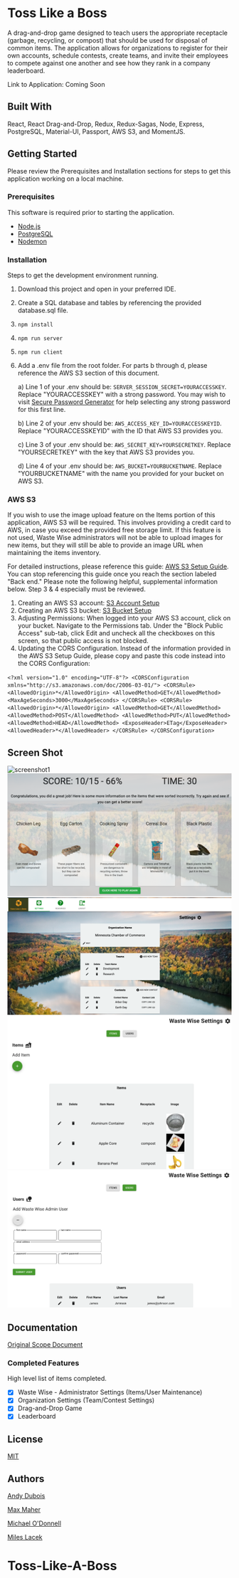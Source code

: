 # Toss Like a Boss

A drag-and-drop game designed to teach users the appropriate receptacle (garbage, recycling, or compost) that should be used for disposal of common items.  The application allows for organizations to register for their own accounts, schedule contests, create teams, and invite their employees to compete against one another and see how they rank in a company leaderboard.

Link to Application: Coming Soon

## Built With

React, React Drag-and-Drop, Redux, Redux-Sagas, Node, Express, PostgreSQL, Material-UI, Passport, AWS S3, and MomentJS.

## Getting Started

Please review the Prerequisites and Installation sections for steps to get this application working on a local machine.

### Prerequisites

This software is required prior to starting the application.

- [Node.js](https://nodejs.org/en/)
- [PostgreSQL](https://www.postgresql.org/)
- [Nodemon](https://nodemon.io/)

### Installation

Steps to get the development environment running.

1) Download this project and open in your preferred IDE.
2) Create a SQL database and tables by referencing the provided database.sql file.
3) `npm install`
4) `npm run server`
5) `npm run client`
6)  Add a .env file from the root folder.  For parts b through d, please reference the AWS S3 section of this document.
    
    a) Line 1 of your .env should be: `SERVER_SESSION_SECRET=YOURACCESSKEY`.  Replace "YOURACCESSKEY" with a strong password.  You may wish to visit [Secure Password Generator](https://passwordsgenerator.net/) for help selecting any strong password for this first line.
   
    b) Line 2 of your .env should be: `AWS_ACCESS_KEY_ID=YOURACCESSKEYID`.  Replace "YOURACCESSKEYID" with the ID that AWS S3 provides you.
    
    c) Line 3 of your .env should be: `AWS_SECRET_KEY=YOURSECRETKEY`.  Replace "YOURSECRETKEY" with the key that AWS S3 provides you.
   
    d) Line 4 of your .env should be: `AWS_BUCKET=YOURBUCKETNAME`.  Replace "YOURBUCKETNAME" with the name you provided for your bucket on AWS S3.

### AWS S3

If you wish to use the image upload feature on the Items portion of this application, AWS S3 will be required.  This involves providing a credit card to AWS, in case you exceed the provided free storage limit.  If this feature is not used, Waste Wise administrators will not be able to upload images for new items, but they will still be able to provide an image URL when maintaining the items inventory.

For detailed instructions, please reference this guide: [AWS S3 Setup Guide](https://medium.com/@khelif96/uploading-files-from-a-react-app-to-aws-s3-the-right-way-541dd6be689).  You can stop referencing this guide once you reach the section labeled "Back end."  Please note the following helpful, supplemental information below.  Step 3 & 4 especially must be reviewed.

1)  Creating an AWS S3 account: [S3 Account Setup](https://aws.amazon.com/premiumsupport/knowledge-center/create-and-activate-aws-account/)
2)  Creating an AWS S3 bucket: [S3 Bucket Setup](https://docs.aws.amazon.com/AmazonS3/latest/user-guide/create-bucket.html)
3)  Adjusting Permissions:  When logged into your AWS S3 account, click on your bucket.  Navigate to the Permissions tab.  Under the "Block Public Access" sub-tab, click Edit and uncheck all the checkboxes on this screen, so that public access is not blocked.
4)  Updating the CORS Configuration.  Instead of the information provided in the AWS S3 Setup Guide, please copy and paste this code instead into the CORS Configuration:

`<?xml version="1.0" encoding="UTF-8"?>
<CORSConfiguration xmlns="http://s3.amazonaws.com/doc/2006-03-01/">
<CORSRule>
    <AllowedOrigin>*</AllowedOrigin>
    <AllowedMethod>GET</AllowedMethod>
    <MaxAgeSeconds>3000</MaxAgeSeconds>
</CORSRule>
<CORSRule>
    <AllowedOrigin>*</AllowedOrigin>
    <AllowedMethod>GET</AllowedMethod>
    <AllowedMethod>POST</AllowedMethod>
    <AllowedMethod>PUT</AllowedMethod>
    <AllowedMethod>HEAD</AllowedMethod>
    <ExposeHeader>ETag</ExposeHeader>
    <AllowedHeader>*</AllowedHeader>
</CORSRule>
</CORSConfiguration>`

## Screen Shot

![screenshot1](/screenshots/screenshot1.png)
![screenshot2](/screenshots/screenshot2.png)
![screenshot3](/screenshots/screenshot3.png)
![screenshot4](/screenshots/screenshot4.png)
![screenshot5](/screenshots/screenshot5.png)


## Documentation

[Original Scope Document](https://docs.google.com/document/d/15kyh2RjnZemqwrpsxLzq4MJ_zEyQrItEyBs-gnUVn5k/edit?usp=sharing)

### Completed Features

High level list of items completed.

- [x] Waste Wise - Administrator Settings (Items/User Maintenance)
- [x] Organization Settings (Team/Contest Settings)
- [x] Drag-and-Drop Game
- [x] Leaderboard

## License
[MIT](https://choosealicense.com/licenses/mit/)

## Authors

[Andy Dubois](https://github.com/andydubois)

[Max Maher](https://github.com/maxwmaher)

[Michael O'Donnell](https://github.com/michaelodonnell321)

[Miles Lacek](https://github.com/TheHumanCreative)
# Toss-Like-A-Boss
